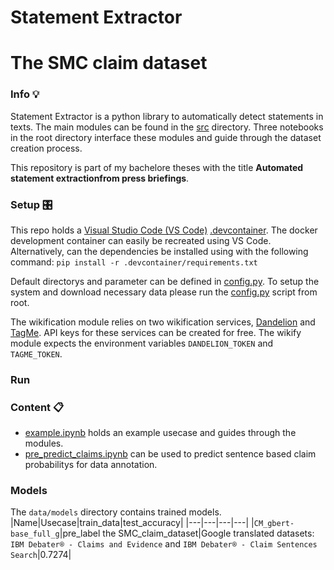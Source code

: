 # Statement Extractor
# The SMC claim dataset
### Info 💡
Statement Extractor is a python library to automatically detect statements in texts. The main modules can be found in the [src](https://github.com/jueri/statement_extractor/src) directory. Three notebooks in the root directory interface these modules and guide through the dataset creation process.

This repository is part of my bachelore theses with the title **Automated statement extractionfrom press briefings**.

### Setup 🎛
This repo holds a [Visual Studio Code (VS Code)](https://code.visualstudio.com/) [.devcontainer](https://github.com/jueri/statement_extractor/tree/master/.devcontainer). The docker development container can easily be recreated using VS Code.
Alternatively, can the dependencies be installed using with the following command:
`pip install -r .devcontainer/requirements.txt`

Default directorys and parameter can be defined in [config.py](https://github.com/jueri/statement_extractor/tree/master/config.py).
To setup the system and download necessary data please run the [config.py](https://github.com/jueri/statement_extractor/tree/master/config.py) script from root.

The wikification module relies on two wikification services, [Dandelion](https://dandelion.eu/) and [TagMe](https://sobigdata.d4science.org/web/tagme). API keys for these services can be created for free. The wikify module expects the environment variables `DANDELION_TOKEN` and `TAGME_TOKEN`.

### Run

### Content 📋
- [example.ipynb](https://github.com/jueri/statement_extractor/tree/master/example.ipynb) holds an example usecase and guides through the modules.
- [pre_predict_claims.ipynb](https://github.com/jueri/statement_extractor/tree/master/pre_predict_claims.ipynb) can be used to predict sentence based claim probabilitys for data annotation.

### Models
The `data/models` directory contains trained models.
|Name|Usecase|train_data|test_accuracy|
|---|---|---|---|
|`CM_gbert-base_full_g`|pre_label the SMC_claim_dataset|Google translated datasets: `IBM Debater® - Claims and Evidence`  and `IBM Debater® - Claim Sentences Search`|0.7274|